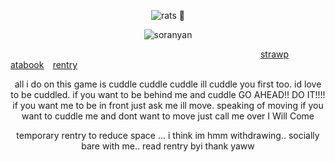 


<p align="center"> <img src= "https://komarev.com/ghpvc/?username=partiesareforlosers&color=f9ccaa&label=my+lab+subjects" alt="rats" /> 🧸

<p align="center"> <img src= "https://github.com/user-attachments/assets/17be6c8e-ee65-4370-b3da-7892670dd8f8" alt="soranyan" />

⠀⠀⠀⠀⠀⠀⠀⠀⠀⠀⠀⠀⠀⠀⠀⠀⠀⠀⠀⠀⠀⠀⠀⠀⠀⠀⠀⠀⠀⠀⠀⠀⠀⠀⠀⠀⠀⠀⠀[strawp](https://ritsusakumaa.straw.page/)⠀ [atabook](https://partiesareforlosers.atabook.org/) ⠀[rentry](https://rentry.co/partiessuck)
<p align="center">
<p align="center"> all i do on this game is cuddle cuddle cuddle ill cuddle you first too. id love to be cuddled. if you want to be behind me and cuddle GO AHEAD!! DO IT!!!! if you want me to be in front just ask me ill move. speaking of moving if you want to cuddle me and dont want to move just call me over I Will Come


<p align="center"> temporary rentry to reduce space ... i think im hmm withdrawing.. socially bare with me.. read rentry byi thank yaww
